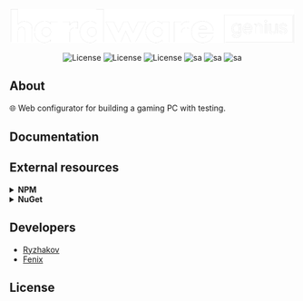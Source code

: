 <p align="center">
      <img src="https://github.com/pavel-ryzhakov/HardwareGenius/blob/master/src/Web/wwwroot/img/logo.png?raw=true" width="500">
</p>

<p align="center">
      <img src="https://img.shields.io/badge/-Avocadoz-000000?logo=overleaf" alt="License">
      <img src="https://img.shields.io/badge/-React 18.0-5b5b5b?logo=react" alt="License">
      <img src="https://img.shields.io/badge/-7.0-512BD4?logo=dotnet" alt="License">
      <img src="https://img.shields.io/badge/-2022-5C2D91?logo=visualstudio" alt="sa">
      <img src="https://img.shields.io/badge/-Sass-5C2D91?logo=sass" alt="sa">
      <img src="https://img.shields.io/npm/v/npm.svg?logo=nodedotjs" alt="sa"> 
</p>

## About

🌐 Web configurator for building a gaming PC with testing.
## Documentation

## External resources
<details>
      <summary><b>NPM</b></summary>
      <p>
    <ul>
        <li> **ReactiveSearch** [npm install @appbaseio/reactivesearch]</li>
        <li>Font Awesome [npm i --save @fortawesome/fontawesome-svg-core]</li>            
    </ul>
</details>

<details>
      <summary><b>NuGet</b></summary>
      <p>
    <ul>
        <li>Entity Framework Core</li>
        <li></li>            
    </ul>
</details>


## Developers

- [Ryzhakov](https://github.com/pavel-ryzhakov)
- [Fenix](https://github.com/Fenix-NET)

## License
